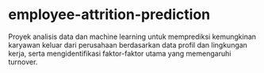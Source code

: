 # employee-attrition-prediction
Proyek analisis data dan machine learning untuk memprediksi kemungkinan karyawan keluar dari perusahaan berdasarkan data profil dan lingkungan kerja, serta mengidentifikasi faktor-faktor utama yang memengaruhi turnover.
